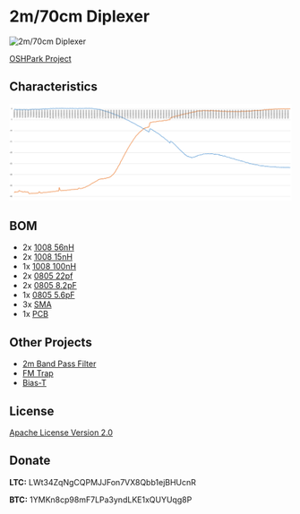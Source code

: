 # 2m/70cm Diplexer

![2m/70cm Diplexer](./2m_70cm_diplexer.jpg)

[OSHPark Project](https://oshpark.com/shared_projects/0GlwsfHV)

## Characteristics

![Characteristics](./2m_70cm_diplexer.png)

## BOM

 - 2x [1008 56nH](https://www.tme.eu/en/details/cw1008-56/smd-coils/ferrocore/)
 - 2x [1008 15nH](https://www.tme.eu/en/details/cw1008-15/smd-coils/ferrocore/)
 - 1x [1008 100nH](https://www.tme.eu/en/details/cw1008-100/smd-coils/ferrocore/)
 - 2x [0805 22pf](https://www.tme.eu/en/details/cl21c220jbannnc/0805-mlcc-smd-capacitors/samsung/)
 - 2x [0805 8.2pF](https://www.tme.eu/en/details/cl21c8r2cbannnc/0805-mlcc-smd-capacitors/samsung/)
 - 1x [0805 5.6pF](https://www.tme.eu/en/details/cl21c5r6cbaannc/0805-mlcc-smd-capacitors/samsung/)
 - 3x [SMA](https://www.ebay.com/sch/i.html?_from=R40&_sacat=0&_nkw=sma+female+pcb+edge+mount&rt=nc&LH_BIN=1)
 - 1x [PCB](https://oshpark.com/shared_projects/0GlwsfHV)

## Other Projects

 - [2m Band Pass Filter](https://github.com/kolaCZek/2m-Band-Pass-Filter)
 - [FM Trap](https://github.com/kolaCZek/FM-Trap)
 - [Bias-T](https://github.com/kolaCZek/Bias-T)

## License

[Apache License Version 2.0](./LICENSE)

## Donate

**LTC:** LWt34ZqNgCQPMJJFon7VX8Qbb1ejBHUcnR

**BTC:** 1YMKn8cp98mF7LPa3yndLKE1xQUYUqg8P
